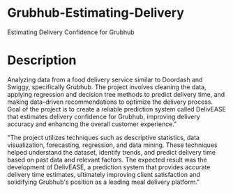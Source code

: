 # Grubhub-Estimating-Delivery
Estimating Delivery Confidence for Grubhub

# Description
Analyzing data from a food delivery service similar to Doordash and Swiggy, specifically Grubhub. The project involves cleaning the data, applying regression and decision tree methods to predict delivery time, and making data-driven recommendations to optimize the delivery process. Goal of the project is to create a reliable prediction system called DelivEASE that estimates delivery confidence for Grubhub, improving delivery accuracy and enhancing the overall customer experience."

"The project utilizes techniques such as descriptive statistics, data visualization, forecasting, regression, and data mining. These techniques helped understand the dataset, identify trends, and predict delivery time based on past data and relevant factors. The expected result was the development of DelivEASE, a prediction system that provides accurate delivery time estimates, ultimately improving client satisfaction and solidifying Grubhub's position as a leading meal delivery platform."
